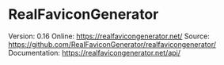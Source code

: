 RealFaviconGenerator
====================

Version: 0.16
Online: https://realfavicongenerator.net/
Source: https://github.com/RealFaviconGenerator/realfavicongenerator/
Documentation: https://realfavicongenerator.net/api/